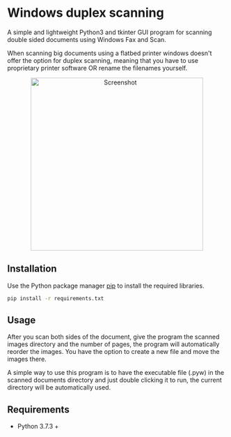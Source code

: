 # Windows duplex scanning

A simple and lightweight Python3 and tkinter GUI program for scanning double sided documents using Windows Fax and Scan.

When scanning big documents using a flatbed printer windows doesn't offer the option for duplex scanning, meaning that you have to use proprietary printer software OR rename the filenames yourself.

<p align="center">
  <img width="396" alt="Screenshot" src="https://user-images.githubusercontent.com/70406237/129221562-eb0475bb-18d7-440f-9606-7bf57be857d4.png">
</p>


## Installation

Use the Python package manager [pip](https://pip.pypa.io/en/stable/) to install the required libraries.

```bash
pip install -r requirements.txt
```


## Usage

After you scan both sides of the document, give the program the scanned images directory and the number of pages, the program will automatically reorder the images. You have the option to create a new file and move the images there.

A simple way to use this program is to have the executable file (.pyw) in the scanned documents directory and just double clicking it to run, the current directory will be automatically used.


## Requirements
* Python 3.7.3 +
